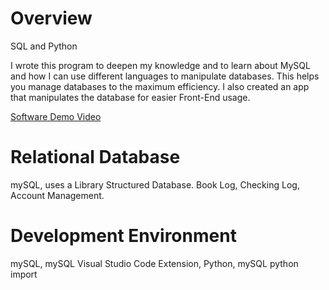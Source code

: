 # Overview

SQL and Python

I wrote this program to deepen my knowledge and to learn about MySQL and how I can use different languages to manipulate databases. This helps you manage databases to the maximum efficiency. I also created an app that manipulates the database for easier Front-End usage.


[Software Demo Video](https://youtu.be/0ndi-7Ib2fs)

# Relational Database

mySQL, uses a Library Structured Database. Book Log, Checking Log, Account Management.


# Development Environment

mySQL, mySQL Visual Studio Code Extension, Python, mySQL python import

